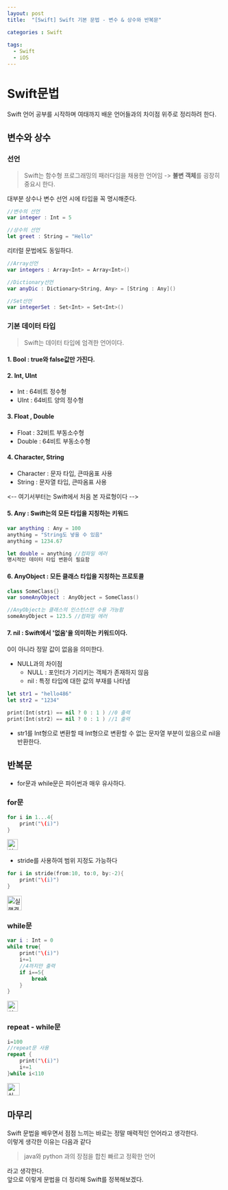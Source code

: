 ```yaml
---
layout: post
title:  "[Swift] Swift 기본 문법 - 변수 & 상수와 반복문"

categories : Swift
  
tags:
  - Swift
  - iOS
---
```


# Swift문법
Swift 언어 공부를 시작하며 여태까지 배운 언어들과의 차이점 위주로 정리하려 한다.   

## 변수와 상수

### 선언
> Swift는 함수형 프로그래밍의 패러다임을 채용한 언어임 -> **불변 객체**를 굉장히 중요시 한다.   

대부분 상수나 변수 선언 시에 타입을 꼭 명시해준다.   
```swift
//변수의 선언
var integer : Int = 5

//상수의 선언
let greet : String = "Hello" 
```

리터럴 문법에도 동일하다.   


```swift
//Array선언
var integers : Array<Int> = Array<Int>()

//Dictionary선언
var anyDic : Dictionary<String, Any> = [String : Any]()

//Set선언
var integerSet : Set<Int> = Set<Int>()
```
### 기본 데이터 타입
> Swift는 데이터 타입에 엄격한 언어이다.    
    
    

#### 1. Bool : true와 false값만 가진다.
#### 2. Int, UInt 
  - Int : 64비트 정수형
  - UInt : 64비트 양의 정수형
#### 3. Float , Double
  - Float : 32비트 부동소수형
  - Double : 64비트 부동소수형

#### 4. Character, String
  - Character : 문자 타입, 큰따옴표 사용
  - String : 문자열 타입, 큰따옴표 사용

<-- 여기서부터는 Swift에서 처음 본 자료형이다 -->

#### 5. Any : Swift는의 모든 타입을 지칭하는 키워드   


```swift
var anything : Any = 100
anything = "String도 넣을 수 있음"
anything = 1234.67

let double = anything //컴파일 에러
명시적인 데이터 타입 변환이 필요함
```

#### 6. AnyObject : 모든 클래스 타입을 지칭하는 프로토콜

```swift
class SomeClass{}
var someAnyObject : AnyObject = SomeClass()

//AnyObject는 클래스의 인스턴스만 수용 가능함
someAnyObject = 123.5 //컴파일 에러
```

#### 7. nil : Swift에서 '없음'을 의미하는 키워드이다.    
  0이 아니라 정말 값이 없음을 의미한다.   
 - NULL과의 차이점
   - NULL : 포인터가 기리키는 객체가 존재하지 않음
   - nil : 특정 타입에 대한 값의 부재를 나타냄

```swift 
let str1 = "hello486"
let str2 = "1234"

print(Int(str1) == nil ? 0 : 1 ) //0 출력
print(Int(str2) == nil ? 0 : 1 ) //1 출력
```

- str1를 Int형으로 변환할 때 Int형으로 변환할 수 없는 문자열 부분이 있음으로 nil을 반환한다.    


## 반복문
- for문과 while문은 파이썬과 매우 유사하다.   

### for문
```swift
for i in 1...4{
    print("\(i)")
}
```   
 <img width="25" alt="실행결과1" src="https://user-images.githubusercontent.com/110437548/210287119-d07468bd-0225-46be-a46a-b687950ddc8c.png">    

- stride를 사용하여 범위 지정도 가능하다   
```swift
for i in stride(from:10, to:0, by:-2){
    print("\(i)")
}
```

 <img width="34" alt="실행결과2" src="https://user-images.githubusercontent.com/110437548/210287068-2c133e86-0998-495a-a7b9-84bf83dcafab.png">   
      
### while문

```swift
var i : Int = 0
while true{
    print("\(i)")
    i+=1
    //4까지만 출력
    if i==5{
        break
    }
}
```      
   
   
<img width="25" alt="실행결과3" src="https://user-images.githubusercontent.com/110437548/210287096-360c5d71-20eb-458d-aa50-4dd666394cba.png">   

### repeat - while문
   
```swift
i=100
//repeat문 사용
repeat {
    print("\(i)")
    i+=1
}while i<110
```    

 <img width="29" alt="실행결과4" src="https://user-images.githubusercontent.com/110437548/210287108-b6c0235c-70a6-4b08-a1c7-969e9f8972ed.png">   
   
## 마무리
 Swift 문법을 배우면서 점점 느끼는 바로는 정말 매력적인 언어라고 생각한다.    
 이렇게 생각한 이유는 다음과 같다
 > java와 python 과의 장점을 합친 빠르고 정확한 언어    

라고 생각한다.    
앞으로 이렇게 문법을 더 정리해 Swift를 정복해보겠다.
